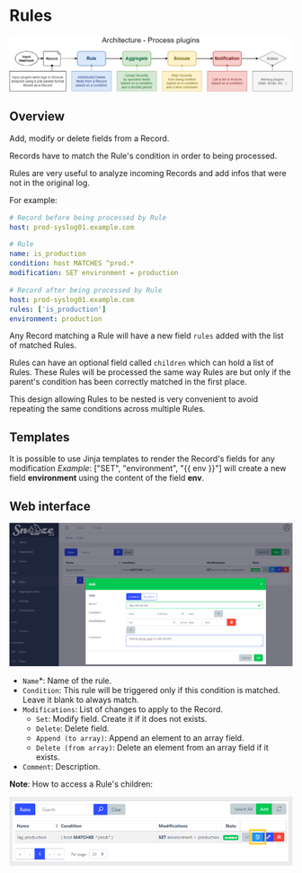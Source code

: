 # Rules

![Architecture](images/architecture.png)

## Overview

Add, modify or delete fields from a Record.

Records have to match the Rule's condition in order to being processed.

Rules are very useful to analyze incoming Records and add infos that were not in the original log.

For example:
```yaml
# Record before being processed by Rule
host: prod-syslog01.example.com
```
```yaml
# Rule
name: is_production
condition: host MATCHES ^prod.*
modification: SET environment = production
```
```yaml
# Record after being processed by Rule
host: prod-syslog01.example.com
rules: ['is_production']
environment: production
```
Any Record matching a Rule will have a new field `rules` added with the list of matched Rules.

Rules can have an optional field called `children` which can hold a list of Rules. These Rules will be processed the same way Rules are but only if the parent's condition has been correctly matched in the first place.

This design allowing Rules to be nested is very convenient to avoid repeating the same conditions across multiple Rules.

## Templates

It is possible to use Jinja templates to render the Record's fields for any modification
_Example_: ["SET", "environment", "{{ env }}"] will create a new field **environment** using the content of the field  **env**.

## Web interface ##

![Rules](images/web_rules.png)

* `Name`\*: Name of the rule.
* `Condition`: This rule will be triggered only if this condition is matched. Leave it blank to always match.
* `Modifications`: List of changes to apply to the Record.
	- `Set`: Modify field. Create it if it does not exists.
	- `Delete`: Delete field.
	- `Append (to array)`: Append an element to an array field.
	- `Delete (from array)`: Delete an element from an array field if it exists.
* `Comment`: Description.

**Note**: How to access a Rule's children:

![Rules](images/web_rules_children.png)
